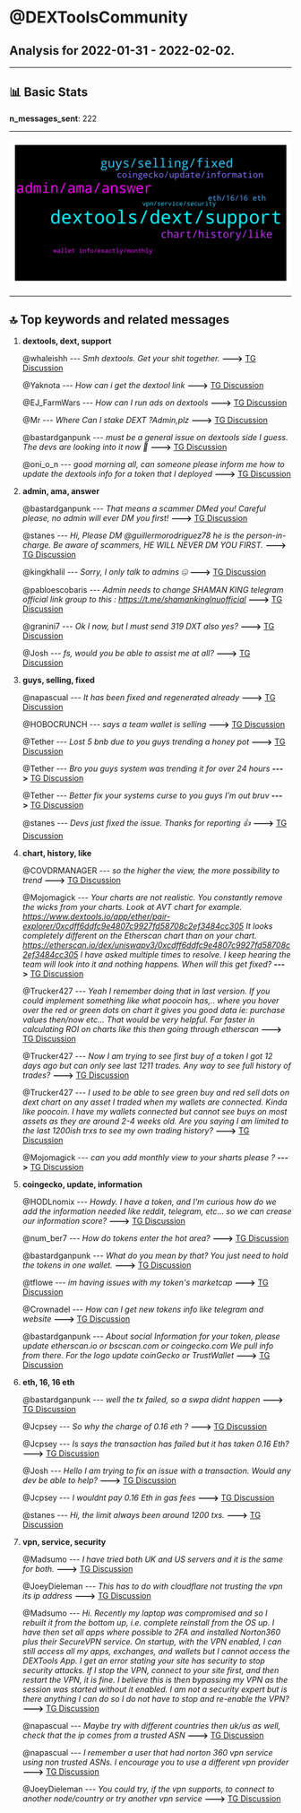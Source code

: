 # **@DEXToolsCommunity**
 ## Analysis for **2022-01-31** - **2022-02-02**.

---

## 📊 **Basic Stats**

**n_messages_sent**: 222

---
![wordcloud](DEXToolsCommunity_2Days_wordcloud.png)

---


## 🔝 **Top keywords and related messages**

1. **dextools, dext, support**

    @whaleishh --- *Smh dextools. Get your shit together.* **--->** [TG Discussion](https://t.me/DEXToolsCommunity/330546)

    @Yaknota --- *How can i get the dextool link* **--->** [TG Discussion](https://t.me/DEXToolsCommunity/329603)

    @EJ_FarmWars --- *How can I run ads on dextools* **--->** [TG Discussion](https://t.me/DEXToolsCommunity/330123)

    @Mr --- *Where Can I stake DEXT ?Admin,plz* **--->** [TG Discussion](https://t.me/DEXToolsCommunity/330013)

    @bastardganpunk --- *must be a general issue on dextools side I guess. The devs are looking into it now 🙂* **--->** [TG Discussion](https://t.me/DEXToolsCommunity/330495)

    @oni_o_n --- *good morning all, can someone please inform me how to update the dextools info for a token that I deployed* **--->** [TG Discussion](https://t.me/DEXToolsCommunity/330265)

2. **admin, ama, answer**

    @bastardganpunk --- *That means a scammer DMed you! Careful please, no admin will ever DM you first!* **--->** [TG Discussion](https://t.me/DEXToolsCommunity/329668)

    @stanes --- *Hi, Please DM @guillermorodriguez78 he is the person-in-charge.  Be aware of scammers, HE WILL NEVER DM YOU FIRST.* **--->** [TG Discussion](https://t.me/DEXToolsCommunity/330040)

    @kingkhalil --- *Sorry, I only talk to admins 🤐* **--->** [TG Discussion](https://t.me/DEXToolsCommunity/329663)

    @pabloescobaris --- *Admin needs to change SHAMAN KING telegram official link group to this : https://t.me/shamankinglnuofficial* **--->** [TG Discussion](https://t.me/DEXToolsCommunity/329890)

    @granini7 --- *Ok I now, but I must send 319 DXT also yes?* **--->** [TG Discussion](https://t.me/DEXToolsCommunity/329831)

    @Josh --- *fs, would you be able to assist me at all?* **--->** [TG Discussion](https://t.me/DEXToolsCommunity/329639)

3. **guys, selling, fixed**

    @napascual --- *It has been fixed and regenerated already* **--->** [TG Discussion](https://t.me/DEXToolsCommunity/330530)

    @HOBOCRUNCH --- *says a team wallet is selling* **--->** [TG Discussion](https://t.me/DEXToolsCommunity/330484)

    @Tether --- *Lost 5 bnb due to you guys trending a honey pot* **--->** [TG Discussion](https://t.me/DEXToolsCommunity/329973)

    @Tether --- *Bro you guys system was trending it for over 24 hours* **--->** [TG Discussion](https://t.me/DEXToolsCommunity/329984)

    @Tether --- *Better fix your systems curse to you guys I’m out bruv* **--->** [TG Discussion](https://t.me/DEXToolsCommunity/329985)

    @stanes --- *Devs just fixed the issue. Thanks for reporting 👍* **--->** [TG Discussion](https://t.me/DEXToolsCommunity/330399)

4. **chart, history, like**

    @COVDRMANAGER --- *so the higher the view, the more possibility to trend* **--->** [TG Discussion](https://t.me/DEXToolsCommunity/330213)

    @Mojomagick --- *Your charts are not realistic.  You constantly remove the wicks from your charts.   Look at AVT chart for example.  https://www.dextools.io/app/ether/pair-explorer/0xcdff6ddfc9e4807c9927fd58708c2ef3484cc305  It looks completely different on the Etherscan chart than on your chart.  https://etherscan.io/dex/uniswapv3/0xcdff6ddfc9e4807c9927fd58708c2ef3484cc305  I have asked multiple times to resolve.  I keep hearing the team will look into it and nothing happens.   When will this get fixed?* **--->** [TG Discussion](https://t.me/DEXToolsCommunity/330052)

    @Trucker427 --- *Yeah I remember doing that in last version. If you could implement something like what poocoin has,.. where you hover over the red or green dots on chart it gives you good data ie: purchase values then/now etc... That would be very helpful. Far faster in calculating ROI on charts like this then going through etherscan* **--->** [TG Discussion](https://t.me/DEXToolsCommunity/330192)

    @Trucker427 --- *Now I am trying to see first buy of a token I got 12 days ago but can only see last 1211 trades. Any way to see full history of trades?* **--->** [TG Discussion](https://t.me/DEXToolsCommunity/329906)

    @Trucker427 --- *I used to be able to see green buy and red sell dots on dext chart on any asset I traded when my wallets are connected. Kinda like poocoin. I have my wallets connected but cannot see buys on most assets as they are around 2-4 weeks old. Are you saying I am limited to the last 1200ish trxs to see my own trading history?* **--->** [TG Discussion](https://t.me/DEXToolsCommunity/330190)

    @Mojomagick --- *can you add monthly view to your sharts please ?* **--->** [TG Discussion](https://t.me/DEXToolsCommunity/329998)

5. **coingecko, update, information**

    @HODLnomix --- *Howdy. I have a token, and I'm curious how do we add the information needed like reddit, telegram, etc... so we can crease our information score?* **--->** [TG Discussion](https://t.me/DEXToolsCommunity/330381)

    @num_ber7 --- *How do tokens enter the hot area?* **--->** [TG Discussion](https://t.me/DEXToolsCommunity/330420)

    @bastardganpunk --- *What do you mean by that? You just need to hold the tokens in one wallet.* **--->** [TG Discussion](https://t.me/DEXToolsCommunity/329897)

    @tflowe --- *im having issues with my token's marketcap* **--->** [TG Discussion](https://t.me/DEXToolsCommunity/330314)

    @Crownadel --- *How can I get new tokens info like telegram and website* **--->** [TG Discussion](https://t.me/DEXToolsCommunity/330007)

    @bastardganpunk --- *About social Information for your token, please update etherscan.io or bscscan.com or coingecko.com  We pull info from there.    For the logo update coinGecko or TrustWallet* **--->** [TG Discussion](https://t.me/DEXToolsCommunity/329891)

6. **eth, 16, 16 eth**

    @bastardganpunk --- *well the tx failed, so a swpa didnt happen* **--->** [TG Discussion](https://t.me/DEXToolsCommunity/330525)

    @Jcpsey --- *So why the charge of 0.16 eth ?* **--->** [TG Discussion](https://t.me/DEXToolsCommunity/330529)

    @Jcpsey --- *Is says the transaction has failed but it has taken 0.16 Eth?* **--->** [TG Discussion](https://t.me/DEXToolsCommunity/330509)

    @Josh --- *Hello I am trying to fix an issue with a transaction. Would any dev be able to help?* **--->** [TG Discussion](https://t.me/DEXToolsCommunity/329624)

    @Jcpsey --- *I wouldnt pay 0.16 Eth in gas fees* **--->** [TG Discussion](https://t.me/DEXToolsCommunity/330517)

    @stanes --- *Hi, the limit always been around 1200 txs.* **--->** [TG Discussion](https://t.me/DEXToolsCommunity/330182)

7. **vpn, service, security**

    @Madsumo --- *I have tried both UK and US servers and it is the same for both.* **--->** [TG Discussion](https://t.me/DEXToolsCommunity/329742)

    @JoeyDieleman --- *This has to do with cloudflare not trusting the vpn its ip address* **--->** [TG Discussion](https://t.me/DEXToolsCommunity/329739)

    @Madsumo --- *Hi.  Recently my laptop was compromised and so I rebuilt it from the bottom up, i.e. complete reinstall from the OS up.  I have then set all apps where possible to 2FA and installed Norton360 plus their SecureVPN service.  On startup, with the VPN enabled, I can still access all my apps, exchanges, and wallets but I cannot access the DEXTools App. I get an error stating your site has security to stop security attacks. If I stop the VPN, connect to your site first, and then restart the VPN, it is fine.  I believe this is then bypassing my VPN as the session was started without it enabled.  I am not a security expert but is there anything I can do so I do not have to stop and re-enable the VPN?* **--->** [TG Discussion](https://t.me/DEXToolsCommunity/329736)

    @napascual --- *Maybe try with different countries then uk/us as well, check that the ip comes from a trusted ASN* **--->** [TG Discussion](https://t.me/DEXToolsCommunity/329752)

    @napascual --- *I remember a user that had norton 360 vpn service using non trusted ASNs. I encourage you to use a different vpn provider* **--->** [TG Discussion](https://t.me/DEXToolsCommunity/329750)

    @JoeyDieleman --- *You could try, if the vpn supports, to connect to another node/country or try another vpn service* **--->** [TG Discussion](https://t.me/DEXToolsCommunity/329740)

